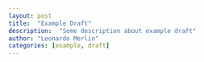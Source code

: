 ```yaml
---
layout: post
title:  "Example Draft"
description:  "Some description about example draft"
author: "Leonardo Merlin"
categories: [example, draft]
---
```

